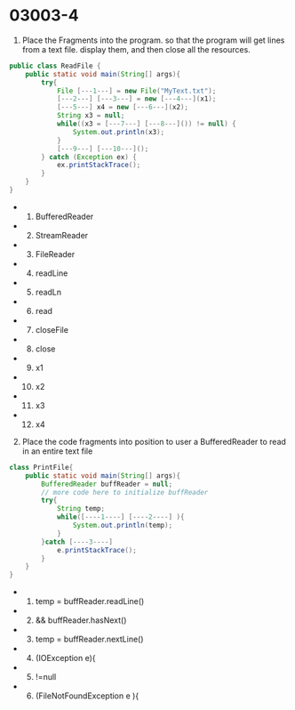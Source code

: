 # 03003-4
1. Place the Fragments into the program. so that the program will get lines from a text file. display them, and then close all the resources.
```java
public class ReadFile {
    public static void main(String[] args){
        try{
            File [---1---] = new File("MyText.txt");
            [---2---] [---3---] = new [---4---](x1);
            [---5---] x4 = new [---6---](x2);
            String x3 = null;
            while((x3 = [---7---] [---8---]()) != null) {
                System.out.println(x3);
            } 
            [---9---] [---10---]();
        } catch (Exception ex) {
            ex.printStackTrace();
        }
    }
}
```
- 01) BufferedReader
- 02) StreamReader
- 03) FileReader
- 04) readLine
- 05) readLn
- 06) read
- 07) closeFile
- 08) close
- 09) x1
- 10) x2
- 11) x3
- 12) x4

2. Place the code fragments into position to user a BufferedReader to read in an entire text file
```java
class PrintFile{
    public static void main(String[] args){
        BufferedReader buffReader = null;
        // more code here to initialize buffReader
        try{
            String temp;
            while([----1----] [----2----] ){
                System.out.println(temp);
            }
        }catch [----3----]
            e.printStackTrace();
        }
    }
}
```
- 01) temp = buffReader.readLine() 
- 02) && buffReader.hasNext()
- 03) temp = buffReader.nextLine()
- 04) (IOException e){
- 05) !=null
- 06) (FileNotFoundException e ){
   
     
                                           